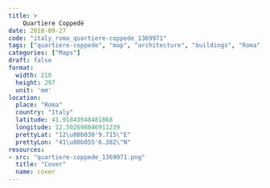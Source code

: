 ```yaml
---
title: > 
    Quartiere Coppedè
date: 2018-09-27
code: "italy_roma_quartiere-coppede_1369971"
tags: ["quartiere-coppede", "map", "architecture", "buildings", "Roma", "Italy"]
categories: ["Maps"]
draft: false
format:
  width: 210
  height: 297
  unit: 'mm'
location:
  place: "Roma"
  country: "Italy"
  latitude: 41.91843948481868
  longitude: 12.502698846911239
  prettyLat: "12\u00b030'9.715\"E"
  prettyLon: "41\u00b055'6.382\"N"
resources:
- src: "quartiere-coppede_1369971.png"
  title: "Cover"
  name: cover
---
```

